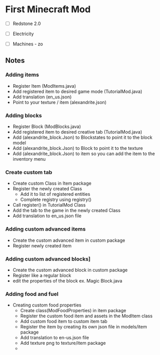 # First Minecraft Mod
- [ ] Redstone 2.0
- [ ] Electricity
- [ ] Machines - zo


## Notes
### Adding items
- Register Item (ModItems.java)
- Add registered item to desired game mode (TutorialMod.java)
- Add translation (en_us.json)
- Point to your texture / item (alexandrite.json)
### Adding blocks
- Register Block (ModBlocks.java)
- Add registered item to desired creative tab (TutorialMod.java)
- Add (alexandrite_block.Json) to Blockstates to point it to the block model
- Add (alexandrite_block.Json) to Block to point it to the texture
- Add (alexandrite_block.Json) to item so you can add the item to the inventory menu
### Create custom tab
- Create custom Class in Item package
- Register the newly created Class
  - Add it to list of registered entities
  - Complete registry using registry()
- Call register() in TutorialMod Class
- Add the tab to the game in the newly created Class
- Add translation to en_us.json file
### Adding custom advanced items
- Create the custom advanced item in custom package
- Register newly created item
### Adding custom advanced blocks]
- Create the custom advanced block in custom package
- Register like a regular block
- edit the properties of the block ex. Magic Block.java
### Adding food and fuel
- Creating custom food properties
  - Create class(ModFoodProperties) in item package
  - Register the custom food item and assets in the ModItem class
  - Add custom food item to custom item tab
  - Register the item by creating its own json file in models/item package
  - Add translation to en-us.json file
  - Add texture png to texture/item package
  - 
